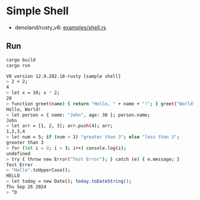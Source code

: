 # Simple Shell

- denoland/rusty_v8: [examples/shell.rs](https://github.com/denoland/rusty_v8/blob/ab019251a4c45ee4edb4f7415eec762a589d87f8/examples/shell.rs)

## Run

```bash
cargo build
cargo run
```

```bash
V8 version 12.9.202.18-rusty [sample shell]
> 2 + 2;
4
> let x = 10; x * 2;
20
> function greet(name) { return "Hello, " + name + "!"; } greet("World");
Hello, World!
> let person = { name: "John", age: 30 }; person.name;
John
> let arr = [1, 2, 3]; arr.push(4); arr;
1,2,3,4
> let num = 5; if (num > 3) "greater than 3"; else "less than 3";
greater than 3
> for (let i = 0; i < 3; i++) console.log(i);
undefined
> try { throw new Error("Test Error"); } catch (e) { e.message; }
Test Error
> "Hello".toUpperCase();
HELLO
> let today = new Date(); today.toDateString();
Thu Sep 26 2024
> ^D
```


